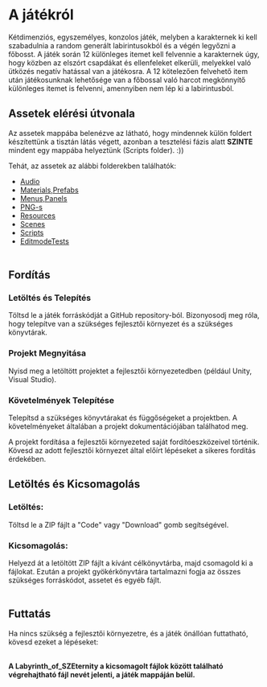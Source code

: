 # A játékról
Kétdimenziós, egyszemélyes, konzolos játék, melyben a karakternek ki kell szabadulnia a random generált labirintusokból és a végén legyőzni a főbosst. A játék során 12 különleges itemet kell felvennie a karakternek úgy, hogy közben az elszórt csapdákat és ellenfeleket elkerüli, melyekkel való ütközés negatív hatással van a játékosra. A 12 kötelezően felvehető item után játékosunknak lehetősége van a főbossal való harcot megkönnyítő különleges itemet is felvenni, amennyiben nem lép ki a labirintusból.

## Assetek elérési útvonala
Az assetek mappába belenézve az látható, hogy mindennek külön foldert készítettünk a tisztán látás végett, azonban a tesztelési fázis alatt **SZINTE** mindent egy mappába helyeztünk (Scripts folder). :))</br>

Tehát, az assetek az alábbi folderekben találhatók:  
- <u>[Audio](https://github.com/SZE-IT-MOSZE/mosze-2023-hw-pacman-itelkezok/tree/main/Assets/Audio) 
- [Materials,Prefabs](https://github.com/TrkGbr/GameDev/tree/main/Assets/Materials%2CPrefabs)
- [Menus,Panels](https://github.com/TrkGbr/GameDev/tree/main/Assets/Menus%2CPanels)
- [PNG-s](https://github.com/SZE-IT-MOSZE/mosze-2023-hw-pacman-itelkezok/tree/main/Assets/PNG-s)
- [Resources](https://github.com/SZE-IT-MOSZE/mosze-2023-hw-pacman-itelkezok/tree/main/Assets/Resources) 
- [Scenes](https://github.com/SZE-IT-MOSZE/mosze-2023-hw-pacman-itelkezok/tree/main/Assets/Scenes)
- [Scripts](https://github.com/SZE-IT-MOSZE/mosze-2023-hw-pacman-itelkezok/tree/main/Assets/Scripts) 
- [EditmodeTests](https://github.com/TrkGbr/GameDev/tree/main/Assets/EditmodeTests)</u>
<br><br>

## Fordítás
### Letöltés és Telepítés
Töltsd le a játék forráskódját a GitHub repository-ból. Bizonyosodj meg róla, hogy telepítve van a szükséges fejlesztői környezet és a szükséges könyvtárak.

### Projekt Megnyitása
Nyisd meg a letöltött projektet a fejlesztői környezetedben (például Unity, Visual Studio).

### Követelmények Telepítése
Telepítsd a szükséges könyvtárakat és függőségeket a projektben. A követelményeket általában a projekt dokumentációjában találhatod meg.

A projekt fordítása a fejlesztői környezeted saját fordítóeszközeivel történik. Kövesd az adott fejlesztői környezet által előírt lépéseket a sikeres fordítás érdekében.

## Letöltés és Kicsomagolás

### Letöltés: 
Töltsd le a ZIP fájlt a "Code" vagy "Download" gomb segítségével.

### Kicsomagolás: 
Helyezd át a letöltött ZIP fájlt a kívánt célkönyvtárba, majd csomagold ki a fájlokat. Ezután a projekt gyökérkönyvtára tartalmazni fogja az összes szükséges forráskódot, assetet és egyéb fájlt. <br><br>


## Futtatás
Ha nincs szükség a fejlesztői környezetre, és a játék önállóan futtatható, kövesd ezeket a lépéseket: <br> <br>

**A Labyrinth_of_SZEternity a kicsomagolt fájlok között található végrehajtható fájl nevét jelenti, a játék mappáján belül.**




